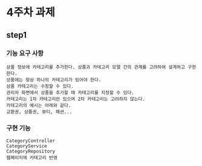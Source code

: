 # 4주차 과제
## step1 
### 기능 요구 사항
    상품 정보에 카테고리를 추가한다. 상품과 카테고리 모델 간의 관계를 고려하여 설계하고 구현한다.
    상품에는 항상 하나의 카테고리가 있어야 한다.
    상품 카테고리는 수정할 수 있다.
    관리자 화면에서 상품을 추가할 때 카테고리를 지정할 수 있다.
    카테고리는 1차 카테고리만 있으며 2차 카테고리는 고려하지 않는다.
    카테고리의 예시는 아래와 같다.
    교환권, 상품권, 뷰티, 패션...
### 구현 기능
    CategoryController
    CategoryService
    CategoryRepository
    웹페이지에 카테고리 반영

